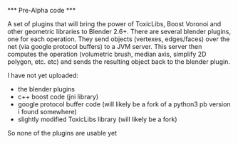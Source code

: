 *** Pre-Alpha code ***

A set of plugins that will bring the power of ToxicLibs, Boost Voronoi and other geometric libraries to Blender 2.6+.
There are several blender plugins, one for each operation. They send objects (vertexes, edges/faces) over the net (via google 
protocol buffers) to a JVM server. This server then computes the operation (volumetric brush, median axis, 
simplify 2D polygon, etc. etc) and sends the resulting object back to the blender plugin.

I have not yet uploaded:
* the blender plugins
* c++ boost code (jni library)
* google protocol buffer code (will likely be a fork of a python3 pb version i found somewhere)
* slightly modified ToxicLibs library (will likely be a fork)

So none of the plugins are usable yet

